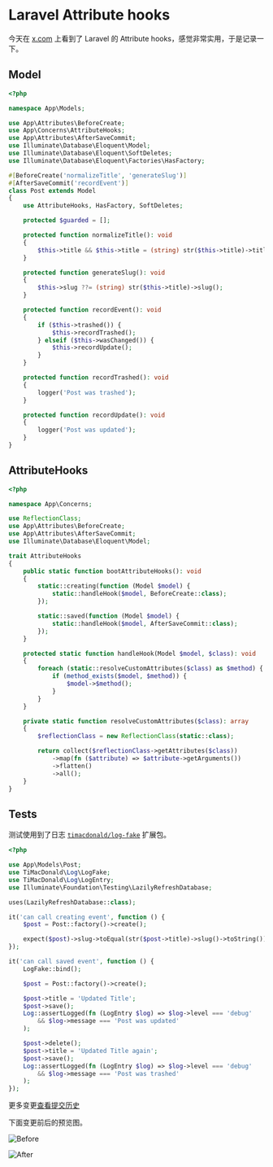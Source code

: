 # Laravel Attribute hooks

今天在 [x.com](https://x.com/tonysmdev/status/1815576767014338561) 上看到了 Laravel 的 Attribute hooks，感觉非常实用，于是记录一下。

## Model

```php
<?php

namespace App\Models;

use App\Attributes\BeforeCreate;
use App\Concerns\AttributeHooks;
use App\Attributes\AfterSaveCommit;
use Illuminate\Database\Eloquent\Model;
use Illuminate\Database\Eloquent\SoftDeletes;
use Illuminate\Database\Eloquent\Factories\HasFactory;

#[BeforeCreate('normalizeTitle', 'generateSlug')]
#[AfterSaveCommit('recordEvent')]
class Post extends Model
{
    use AttributeHooks, HasFactory, SoftDeletes;

    protected $guarded = [];

    protected function normalizeTitle(): void
    {
        $this->title && $this->title = (string) str($this->title)->title();
    }

    protected function generateSlug(): void
    {
        $this->slug ??= (string) str($this->title)->slug();
    }

    protected function recordEvent(): void
    {
        if ($this->trashed()) {
            $this->recordTrashed();
        } elseif ($this->wasChanged()) {
            $this->recordUpdate();
        }
    }

    protected function recordTrashed(): void
    {
        logger('Post was trashed');
    }

    protected function recordUpdate(): void
    {
        logger('Post was updated');
    }
}
```

## AttributeHooks

```php
<?php

namespace App\Concerns;

use ReflectionClass;
use App\Attributes\BeforeCreate;
use App\Attributes\AfterSaveCommit;
use Illuminate\Database\Eloquent\Model;

trait AttributeHooks
{
    public static function bootAttributeHooks(): void
    {
        static::creating(function (Model $model) {
            static::handleHook($model, BeforeCreate::class);
        });

        static::saved(function (Model $model) {
            static::handleHook($model, AfterSaveCommit::class);
        });
    }

    protected static function handleHook(Model $model, $class): void
    {
        foreach (static::resolveCustomAttributes($class) as $method) {
            if (method_exists($model, $method)) {
                $model->$method();
            }
        }
    }

    private static function resolveCustomAttributes($class): array
    {
        $reflectionClass = new ReflectionClass(static::class);

        return collect($reflectionClass->getAttributes($class))
            ->map(fn ($attribute) => $attribute->getArguments())
            ->flatten()
            ->all();
    }
}
```

## Tests

测试使用到了日志 [`timacdonald/log-fake`](https://github.com/timacdonald/log-fake) 扩展包。

```php
<?php

use App\Models\Post;
use TiMacDonald\Log\LogFake;
use TiMacDonald\Log\LogEntry;
use Illuminate\Foundation\Testing\LazilyRefreshDatabase;

uses(LazilyRefreshDatabase::class);

it('can call creating event', function () {
    $post = Post::factory()->create();

    expect($post)->slug->toEqual(str($post->title)->slug()->toString());
});

it('can call saved event', function () {
    LogFake::bind();

    $post = Post::factory()->create();

    $post->title = 'Updated Title';
    $post->save();
    Log::assertLogged(fn (LogEntry $log) => $log->level === 'debug'
        && $log->message === 'Post was updated'
    );

    $post->delete();
    $post->title = 'Updated Title again';
    $post->save();
    Log::assertLogged(fn (LogEntry $log) => $log->level === 'debug'
        && $log->message === 'Post was trashed'
    );
});
```

更多变更[查看提交历史](https://github.com/curder/laravel-attribute-hooks/commit/b3b361d7316fd1b9553700f35d8a571c7a007950)

下面变更前后的预览图。

![Before](https://github.com/user-attachments/assets/0a8033bd-c9dd-43f6-b531-d5236d34c6b3)

![After](https://github.com/user-attachments/assets/2f9be5d0-c7f3-4d6a-a85b-9f9586fbae9d)


